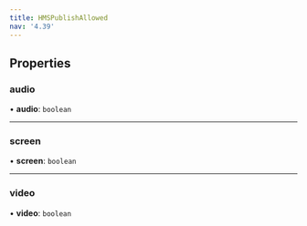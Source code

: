```yaml
---
title: HMSPublishAllowed
nav: '4.39'
---
```


## Properties

### audio

• **audio**: `boolean`

---

### screen

• **screen**: `boolean`

---

### video

• **video**: `boolean`
